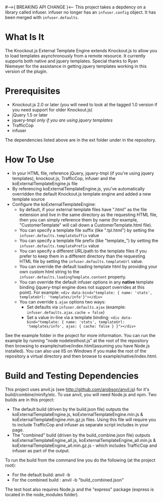 #-->{ BREAKING API CHANGE }<--
This project takes a depdency on a library called infuser.  infuser no longer has an `infuser.config` object.  It has been merged with `infuser.defaults`.


# What Is It

The Knockout.js External Template Engine extends Knockout.js to allow you to load templates asynchronously from a remote resource.
It currently supports both native and jquery templates.  Special thanks to Ryan Niemeyer for the assistance in getting jquery templates working in this version of the plugin.

# Prerequisites
* Knockout.js 2.0 or later (you will need to look at the tagged 1.0 version if you need support for older Knockout.js)
* jQuery 1.5 or later
* jquery-tmpl *only if you are using jquery templates*
* TrafficCop
* infuser

The dependencies listed above are in the ext folder under in the repository.

# How To Use

* In your HTML file, reference jQuery, jquery-tmpl (if you're using jquery templates), knockout.js, TrafficCop, infuser and the koExternalTemplateEngine.js file
* By referencing koExternalTemplateEngine.js, you've automatically overridden the default Knockout.js template engine and added a new template source
* Configure the koExternalTemplateEngine:
    * by default, if your external template files have ".html" as the file extension and live in the same directory as the requesting HTML file, then you can simply reference them by name (for example, "CustomerTemplate" will call down a CustomerTemplate.html file).
    * You can specify a template file suffix (like ".tpl.html") by setting the `infuser.defaults.templateSuffix` value
    * You can specify a template file prefix (like "template_") by setting the `infuser.defaults.templatePrefix` value
    * You can specify a different URL/path to the template files if you prefer to keep them in a different directory than the requesting HTML file by setting the `infuser.defaults.templateUrl` value.
    * You can override the default loading template html by providing your own custom html string to the `infuser.defaults.loadingTemplate.content` property.
    * You can override the default infuser options in any **native** template binding (jquery-tmpl engine does not support overrides at this point).  For example: `<div data-bind="template: { name: 'stats', templateUrl: 'templates/info'}"></div>`
    * You can override `$.ajax` options two ways:
        * Set defaults via `infuser.defaults.ajax` (example: `infuser.defaults.ajax.cache = false`)
        * Set a value in-line via a template binding: `<div data-bind="template: { name: 'stats', templateUrl: 'templates/info', ajax: { cache: false } }"></div>`

See the example folder in the project for more information.  You can run the example by running "node nodetesthost.js" at the root of the repository then browsing to example/native/index.html(assuming you have Node.js installed).
You can also use IIS on Windows if you make the root of the repository a virtual directory and then browse to example/native/index.html.

# Build and Testing Dependencies
This project uses anvil.js (see http://github.com/arobson/anvil.js) for it's build/combine/minify/etc.  To use anvil, you will need Node.js and npm.
Two builds are in this project:

* The default build (driven by the build.json file) outputs the koExternalTemplateEngine.js, koExternalTemplateEngine.min.js & koExternalTemplateEngine.min.gz.js files.  Using this file will require you to include TrafficCop and infuser as separate script includes in your page.
* The "combined" build (driven by the build_combine.json file) outputs koExternalTemplateEngine_all.js, koExternalTemplateEngine_all.min.js & koExternalTemplateEngine_all.min.gz.js - which includes TrafficCop and infuser as part of the output.

To run the build from the command line you do the following (at the project root):

* For the default build: anvil -b 
* For the combined build : anvil -b "build_combined.json"

The test host also requires Node.js and the "express" package (express is located in the node_modules folder).